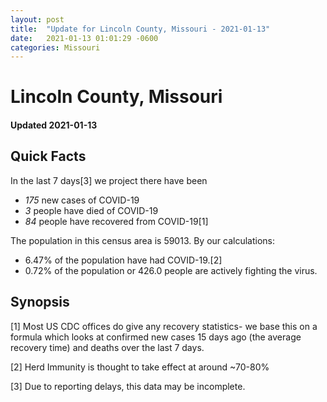 ```yaml
---
layout: post
title:  "Update for Lincoln County, Missouri - 2021-01-13"
date:   2021-01-13 01:01:29 -0600
categories: Missouri
---
```


# Lincoln County, Missouri
#### Updated 2021-01-13

## Quick Facts

In the last 7 days[3] we project there have been
- *175* new cases of COVID-19
- *3* people have died of COVID-19
- *84* people have recovered from COVID-19[1]

The population in this census area is 59013. By our calculations:
- 6.47% of the population have had COVID-19.[2]
- 0.72% of the population or 426.0 people are actively fighting the virus.

## Synopsis




[1] Most US CDC offices do give any recovery statistics- we base this on a formula which looks at confirmed new cases
15 days ago (the average recovery time) and deaths over the last 7 days.

[2] Herd Immunity is thought to take effect at around ~70-80%

[3] Due to reporting delays, this data may be incomplete.
 
    